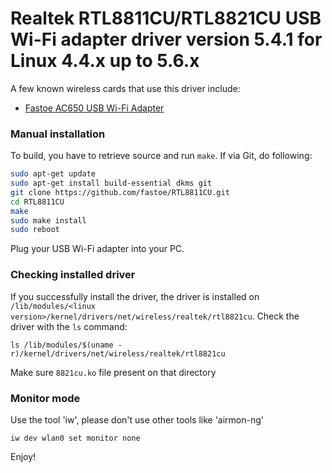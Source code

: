 # Realtek RTL8811CU/RTL8821CU USB Wi-Fi adapter driver version 5.4.1 for Linux 4.4.x up to 5.6.x

A few known wireless cards that use this driver include:
* [Fastoe AC650 USB Wi-Fi Adapter](https://amzn.to/2KR1Lxi)

### Manual installation

To build, you have to retrieve source and run `make`.
If via Git, do following:

```bash
sudo apt-get update
sudo apt-get install build-essential dkms git
git clone https://github.com/fastoe/RTL8811CU.git
cd RTL8811CU
make
sudo make install
sudo reboot
```

Plug your USB Wi-Fi adapter into your PC.

### Checking installed driver
If you successfully install the driver, the driver is installed on `/lib/modules/<linux version>/kernel/drivers/net/wireless/realtek/rtl8821cu`. Check the driver with the `ls` command:
```
ls /lib/modules/$(uname -r)/kernel/drivers/net/wireless/realtek/rtl8821cu
```
Make sure `8821cu.ko` file present on that directory

### Monitor mode
Use the tool 'iw', please don't use other tools like 'airmon-ng'
```
iw dev wlan0 set monitor none
```

Enjoy!
